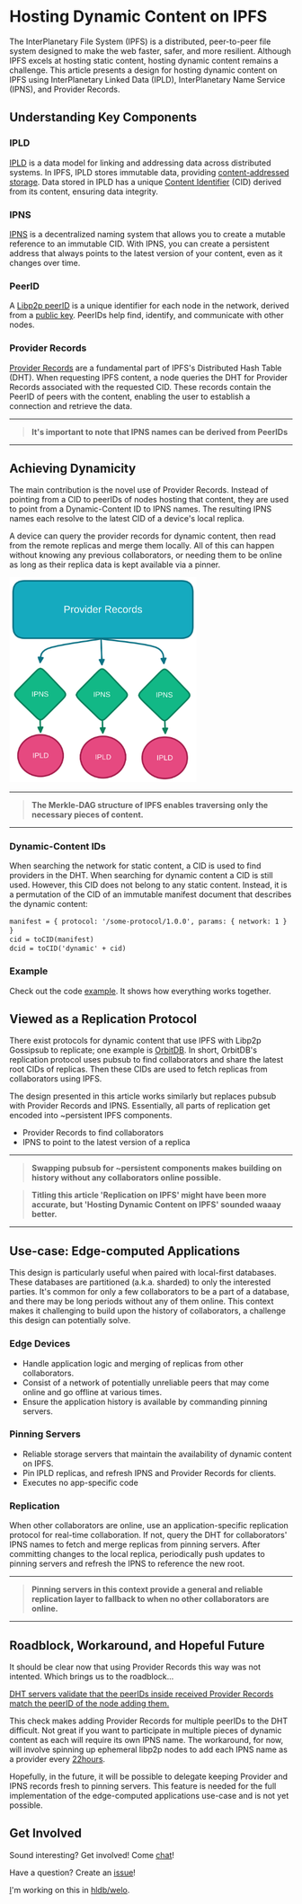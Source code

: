 # Hosting Dynamic Content on IPFS

The InterPlanetary File System (IPFS) is a distributed, peer-to-peer file system designed to make the web faster, safer, and more resilient. Although IPFS excels at hosting static content, hosting dynamic content remains a challenge. This article presents a design for hosting dynamic content on IPFS using InterPlanetary Linked Data (IPLD), InterPlanetary Name Service (IPNS), and Provider Records.

## Understanding Key Components

### IPLD

[IPLD](https://ipld.io/) is a data model for linking and addressing data across distributed systems. In IPFS, IPLD stores immutable data, providing [content-addressed storage](https://en.wikipedia.org/wiki/Content-addressable_storage). Data stored in IPLD has a unique [Content Identifier](https://docs.ipfs.tech/concepts/content-addressing/) (CID) derived from its content, ensuring data integrity.

### IPNS

[IPNS](https://docs.ipfs.tech/concepts/ipns/) is a decentralized naming system that allows you to create a mutable reference to an immutable CID. With IPNS, you can create a persistent address that always points to the latest version of your content, even as it changes over time.

### PeerID

A [Libp2p peerID](https://docs.libp2p.io/concepts/fundamentals/peers/#peer-id) is a unique identifier for each node in the network, derived from a [public key](https://en.wikipedia.org/wiki/Public-key_cryptography). PeerIDs help find, identify, and communicate with other nodes.

### Provider Records

[Provider Records](https://docs.ipfs.tech/concepts/dht/) are a fundamental part of IPFS's Distributed Hash Table (DHT). When requesting IPFS content, a node queries the DHT for Provider Records associated with the requested CID. These records contain the PeerID of peers with the content, enabling the user to establish a connection and retrieve the data.

---
> **It's important to note that IPNS names can be derived from PeerIDs**
---

## Achieving Dynamicity

The main contribution is the novel use of Provider Records.
Instead of pointing from a CID to peerIDs of nodes hosting that content, they are used to point from a Dynamic-Content ID to IPNS names.
The resulting IPNS names each resolve to the latest CID of a device's local replica.

A device can query the provider records for dynamic content, then read from the remote replicas and merge them locally. All of this can happen without knowing any previous collaborators, or needing them to be online as long as their replica data is kept available via a pinner.


<img src="https://raw.githubusercontent.com/tabcat/dynamic-content/master/.assets/dynamic-content-diagram.png" width="333">

---
> **The Merkle-DAG structure of IPFS enables traversing only the necessary pieces of content.**
---

### Dynamic-Content IDs

When searching the network for static content, a CID is used to find providers in the DHT. When searching for dynamic content a CID is still used. However, this CID does not belong to any static content. Instead, it is a permutation of the CID of an immutable manifest document that describes the dynamic content:

```
manifest = { protocol: '/some-protocol/1.0.0', params: { network: 1 } }
cid = toCID(manifest)
dcid = toCID('dynamic' + cid)
```

### Example

Check out the code [example](https://github.com/tabcat/dynamic-content/blob/master/EXAMPLE.md).
It shows how everything works together.

## Viewed as a Replication Protocol

There exist protocols for dynamic content that use IPFS with Libp2p Gossipsub to replicate; one example is [OrbitDB](https://github.com/orbitdb).
In short, OrbitDB's replication protocol uses pubsub to find collaborators and share the latest root CIDs of replicas. Then these CIDs are used to fetch replicas from collaborators using IPFS.

The design presented in this article works similarly but replaces pubsub with Provider Records and IPNS. Essentially, all parts of replication get encoded into ~persistent IPFS components.

- Provider Records to find collaborators
- IPNS to point to the latest version of a replica

---
> **Swapping pubsub for ~persistent components makes building on history without any collaborators online possible.**

> **Titling this article 'Replication on IPFS' might have been more accurate, but 'Hosting Dynamic Content on IPFS' sounded waaay better.**
---

## Use-case: Edge-computed Applications

This design is particularly useful when paired with local-first databases.
These databases are partitioned (a.k.a. sharded) to only the interested parties.
It's common for only a few collaborators to be a part of a database, and there may be long periods without any of them online.
This context makes it challenging to build upon the history of collaborators, a challenge this design can potentially solve.

### Edge Devices

- Handle application logic and merging of replicas from other collaborators.
- Consist of a network of potentially unreliable peers that may come online and go offline at various times.
- Ensure the application history is available by commanding pinning servers.

### Pinning Servers

- Reliable storage servers that maintain the availability of dynamic content on IPFS.
- Pin IPLD replicas, and refresh IPNS and Provider Records for clients.
- Executes no app-specific code

### Replication

When other collaborators are online, use an application-specific replication protocol for real-time collaboration.
If not, query the DHT for collaborators' IPNS names to fetch and merge replicas from pinning servers.
After committing changes to the local replica, periodically push updates to pinning servers and refresh the IPNS to reference the new root.

---
> **Pinning servers in this context provide a general and reliable replication layer to fallback to when no other collaborators are online.**
---

## Roadblock, Workaround, and Hopeful Future

It should be clear now that using Provider Records this way was not intented.
Which brings us to the roadblock...

[DHT servers validate that the peerIDs inside received Provider Records match the peerID of the node adding them.](https://github.com/libp2p/specs/tree/master/kad-dht#rpc-messages)

This check makes adding Provider Records for multiple peerIDs to the DHT difficult.
Not great if you want to participate in multiple pieces of dynamic content as each will require its own IPNS name.
The workaround, for now, will involve spinning up ephemeral libp2p nodes to add each IPNS name as a provider every [22hours](https://github.com/libp2p/specs/tree/master/kad-dht#content-provider-advertisement-and-discovery).

Hopefully, in the future, it will be possible to delegate keeping Provider and IPNS records fresh to pinning servers.
This feature is needed for the full implementation of the edge-computed applications use-case and is not yet possible.

## Get Involved

Sound interesting? Get involved! Come [chat](https://matrix.to/#/#hldb:matrix.org)!

Have a question? Create an [issue](https://github.com/tabcat/dynamic-content/issues)!

[I](https://github.com/tabcat)'m working on this in [hldb/welo](https://github.com/hldb/welo).
